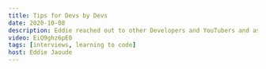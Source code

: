 ```yaml
---
title: Tips for Devs by Devs
date: 2020-10-08
description: Eddie reached out to other Developers and YouTubers and asked them for their top 3 tips they would give to coders. Here are their tips!
video: EiQ9ghz6pE0
tags: [interviews, learning to code]
host: Eddie Jaoude
---
```

